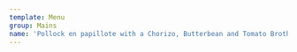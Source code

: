 ```yaml
---
template: Menu
group: Mains
name: 'Pollock en papillote with a Chorizo, Butterbean and Tomato Broth (GF)'
---
```

